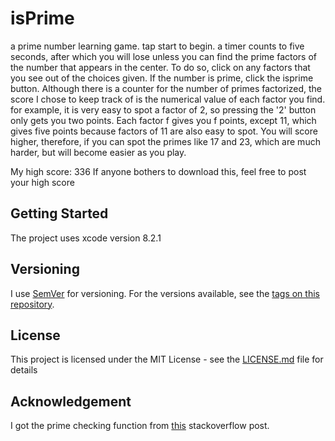 # isPrime
a prime number learning game.
tap start to begin. a timer counts to five seconds, after which you will lose unless you can find the prime factors of the number that appears in the center. To do so, click on any factors that you see out of the choices given. If the number is prime, click the isprime button. Although there is a counter for the number of primes factorized, the score I chose to keep track of is the numerical value of each factor you find. for example, it is very easy to spot a factor of 2, so pressing the '2' button only gets you two points. Each factor f gives you f points, except 11, which gives five points because factors of 11 are also easy to spot. You will score higher, therefore, if you can spot the primes like 17 and 23, which are much harder, but will become easier as you play.

My high score: 336
If anyone bothers to download this, feel free to post your high score

## Getting Started
The project uses xcode version 8.2.1

## Versioning

I use [SemVer](http://semver.org/) for versioning. For the versions available, see the [tags on this repository](https://github.com/kmanbxv/isPrime/tags). 

## License

This project is licensed under the MIT License - see the [LICENSE.md](LICENSE.md) file for details

## Acknowledgement

I got the prime checking function from [this](https://stackoverflow.com/a/40603122) stackoverflow post.
